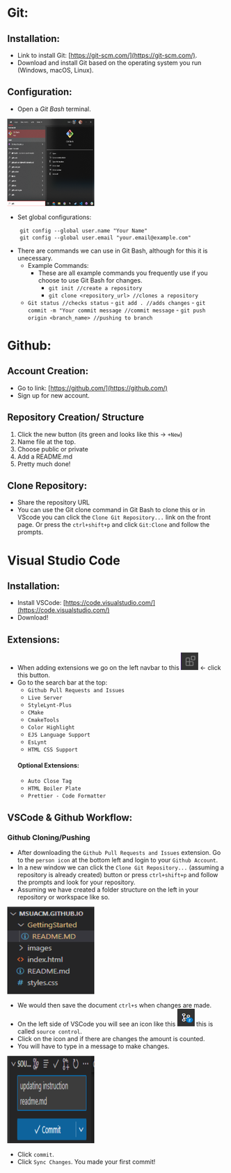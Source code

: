 # Git: 

## Installation:
- Link to install Git: [https://git-scm.com/](https://git-scm.com/).
- Download and install Git based on the operating system you run (Windows, macOS, Linux).

## Configuration: 
- Open a <em>Git Bash</em> terminal. 

<img src="/images/Screenshot 2023-10-13 111849.png" height="200" width="200"></img>

- Set global configurations: 
```
    git config --global user.name "Your Name"
    git config --global user.email "your.email@example.com"
```
- There are commands we can use in Git Bash, although for this it is unecessary. 
    - Example Commands: 
        - These are all example commands you frequently use if you choose to use Git Bash for changes. 
            - `git init //create a repository`
            - `git clone <repository_url> //clones a repository`
    - `Git status //checks status`
            - `git add . //adds changes`
            - `git commit -m "Your commit message //commit message`
            - `git push origin <branch_name> //pushing to branch`

# Github: 

## Account Creation: 
- Go to link: [https://github.com/](https://github.com/)
- Sign up for new account. 

## Repository Creation/ Structure
1. Click the new button (its green and looks like this -> `+New`)
2. Name file at the top. 
3. Choose public or private 
4. Add a README.md
5. Pretty much done!

## Clone Repository: 
- Share the repository URL
- You can use the Git clone command in Git Bash to clone this or in VScode you can click the `Clone Git Repository...` link on the front page. Or press the `ctrl+shift+p` and click `Git:Clone` and follow the prompts. 

# Visual Studio Code

## Installation: 
- Install VSCode: [https://code.visualstudio.com/](https://code.visualstudio.com/)
- Download!
## Extensions: 
- When adding extensions we go on the left navbar to this <img src="/images/extensions.png" height="40" width="40"></img> <- click this button.
- Go to the search bar at the top: 
    - `Github Pull Requests and Issues`
    - `Live Server`
    - `StyleLynt-Plus`
    - `CMake` 
    - `CmakeTools`
    - `Color Highlight`
    - `EJS Language Support` 
    - `EsLynt`
    - `HTML CSS Support`
    #### Optional Extensions: 
    - `Auto Close Tag`
    - `HTML Boiler Plate`
    - `Prettier - Code Formatter`

## VSCode & Github Workflow: 
### Github Cloning/Pushing 
- After downloading the `Github Pull Requests and Issues` extension. Go to the `person icon` at the bottom left and login to your `Github Account`. 
- In a new window we can click  the `Clone Git Repository...` (assuming a repository is already created) button or press `ctrl+shift+p` and follow the prompts and look for your repository. 
- Assuming we have created a folder structure on the left in your repository or workspace like so. 

<img src="/images/folder_files.png" height="200" width="200"></img>

- We would then save the document `ctrl+s` when changes are made.
- On the left side of VSCode you will see an icon like this <img src="/images/sources.png" height="40" width="40"> this is called `source control`. 
- Click on the icon and if there are changes the amount is counted. 
- You will have to type in a message to make changes. 

<img src="/images/commit.png" height="200" width="200"></img>

- Click `commit`.
- Click `Sync Changes`. You made your first commit!



